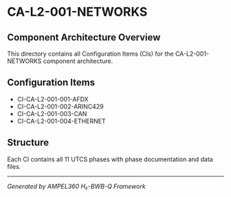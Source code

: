 # CA-L2-001-NETWORKS

## Component Architecture Overview
This directory contains all Configuration Items (CIs) for the CA-L2-001-NETWORKS component architecture.

## Configuration Items
- CI-CA-L2-001-001-AFDX
- CI-CA-L2-001-002-ARINC429
- CI-CA-L2-001-003-CAN
- CI-CA-L2-001-004-ETHERNET

## Structure
Each CI contains all 11 UTCS phases with phase documentation and data files.

---
*Generated by AMPEL360 H₂-BWB-Q Framework*

